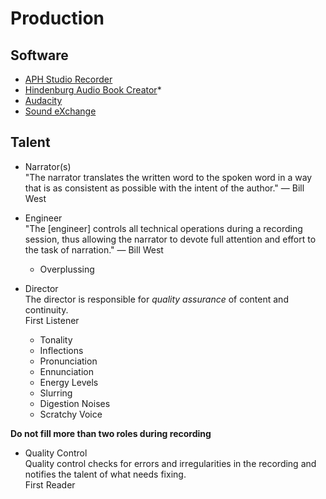 # Production

## Software
* [APH Studio Recorder](https://www.aph.org/product/studio-recorder-software-digital-download/)
* [Hindenburg Audio Book Creator](https://hindenburg.com/products/hindenburg-abc)*
* [Audacity](https://www.audacityteam.org/)
* [Sound eXchange](http://sox.sourceforge.net/)

## Talent

* Narrator(s)<br />"The narrator translates the written word to the spoken word in a way that is as consistent as possible with the intent of the author." &mdash; Bill West

* Engineer<br />"The [engineer] controls all technical operations during a recording session, thus allowing the narrator to devote full attention and effort to the task of narration." &mdash; Bill West
	* Overplussing

* Director<br />The director is responsible for *quality assurance* of content and continuity.<br />First Listener
	* Tonality
	* Inflections
	* Pronunciation
	* Ennunciation
	* Energy Levels
	* Slurring
	* Digestion Noises
	* Scratchy Voice

**Do not fill more than two roles during recording**

* Quality Control<br />Quality control checks for errors and irregularities in the recording and notifies the talent of what needs fixing.<br />First Reader
